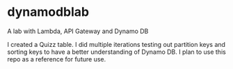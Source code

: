 # dynamodblab
A lab with Lambda, API Gateway and Dynamo DB

I created a Quizz table. I did multiple iterations testing out partition keys and sorting keys to have a better understanding of Dynamo DB. I plan to use this repo as a reference for
future use.
